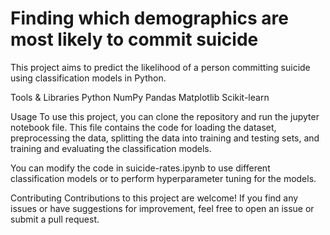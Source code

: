 # Finding which demographics are most likely to commit suicide
This project aims to predict the likelihood of a person committing suicide using classification models in Python.

Tools & Libraries
Python
NumPy
Pandas
Matplotlib
Scikit-learn

Usage
To use this project, you can clone the repository and run the jupyter notebook file. This file contains the code for loading the dataset, preprocessing the data, splitting the data into training and testing sets, and training and evaluating the classification models.

You can modify the code in suicide-rates.ipynb to use different classification models or to perform hyperparameter tuning for the models.

Contributing
Contributions to this project are welcome! If you find any issues or have suggestions for improvement, feel free to open an issue or submit a pull request.
